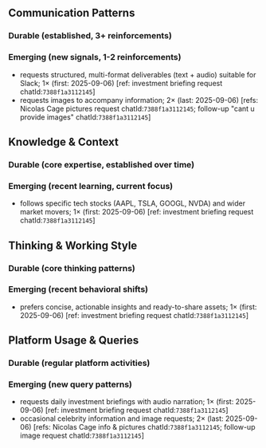 ## Communication Patterns
### Durable (established, 3+ reinforcements)

### Emerging (new signals, 1-2 reinforcements)
- requests structured, multi-format deliverables (text + audio) suitable for Slack; 1× (first: 2025-09-06) [ref: investment briefing request chatId:`7388f1a3112145`]
- requests images to accompany information; 2× (last: 2025-09-06) [refs: Nicolas Cage pictures request chatId:`7388f1a3112145`; follow-up "cant u provide images" chatId:`7388f1a3112145`]

## Knowledge & Context
### Durable (core expertise, established over time)

### Emerging (recent learning, current focus)
- follows specific tech stocks (AAPL, TSLA, GOOGL, NVDA) and wider market movers; 1× (first: 2025-09-06) [ref: investment briefing request chatId:`7388f1a3112145`]

## Thinking & Working Style
### Durable (core thinking patterns)

### Emerging (recent behavioral shifts)
- prefers concise, actionable insights and ready-to-share assets; 1× (first: 2025-09-06) [ref: investment briefing request chatId:`7388f1a3112145`]

## Platform Usage & Queries
### Durable (regular platform activities)

### Emerging (new query patterns)
- requests daily investment briefings with audio narration; 1× (first: 2025-09-06) [ref: investment briefing request chatId:`7388f1a3112145`]
- occasional celebrity information and image requests; 2× (last: 2025-09-06) [refs: Nicolas Cage info & pictures chatId:`7388f1a3112145`; follow-up image request chatId:`7388f1a3112145`]